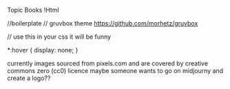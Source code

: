 Topic Books
!Html

//boilerplate
// gruvbox theme
https://github.com/morhetz/gruvbox

// use this in your css it will be funny

*:hover {
    display: none;
}

currently images sourced from pixels.com and are covered by creative commons zero (cc0) licence
maybe someone wants to go on midjourny and create a logo?? 


